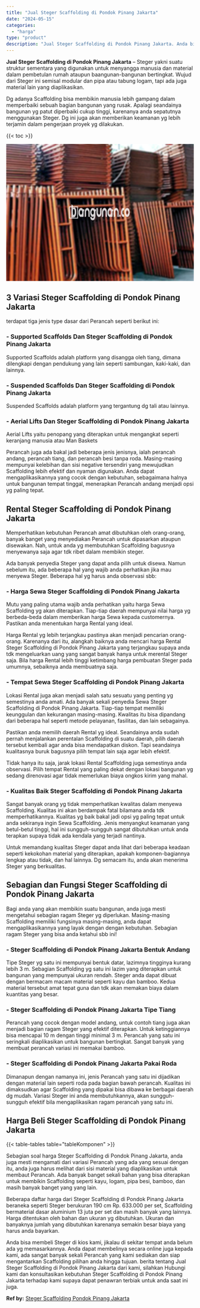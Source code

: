 ```yaml
---
title: "Jual Steger Scaffolding di Pondok Pinang Jakarta"
date: "2024-05-15"
categories: 
  - "harga"
type: "product"
description: "Jual Steger Scaffolding di Pondok Pinang Jakarta. Anda bisa membeli Steger di kios kami, jikalau di sekitar tempat anda belum ada yg memasarkannya. Anda dapa..."
---
```


**Jual Steger Scaffolding di Pondok Pinang Jakarta** – Steger yakni suatu struktur sementara yang digunakan untuk menyangga manusia dan material dalam pembetulan rumah ataupun baangunan-bangunan bertingkat. Wujud dari Steger ini semisal modular dan pipa atau tabung logam, tapi ada juga material lain yang diaplikasikan.

Dg adanya Scaffolding bisa membikin manusia lebih gampang dalam memperbaiki sebuah bagian bangunan yang rusak. Apalagi seandainya bangunan yg patut diperbaiki cukup tinggi, karenanya anda sepatutnya menggunakan Steger. Dg ini juga akan memberikan keamanan yg lebih terjamin dalam pengerjaan proyek yg dilakukan.

{{< toc >}}

![Jual Steger Scaffolding di Pondok Pinang Jakarta](/images/sewa-scaffolding-steger-12.png)

## 3 Variasi Steger Scaffolding di Pondok Pinang Jakarta

terdapat tiga jenis type dasar dari Perancah seperti berikut ini:

### \- Supported Scaffolds Dan Steger Scaffolding di Pondok Pinang Jakarta

Supported Scaffolds adalah platform yang disangga oleh tiang, dimana dilengkapi dengan pendukung yang lain seperti sambungan, kaki-kaki, dan lainnya.

### \- Suspended Scaffolds Dan Steger Scaffolding di Pondok Pinang Jakarta

Suspended Scaffolds adalah platform yang tergantung dg tali atau lainnya.

### \- Aerial Lifts Dan Steger Scaffolding di Pondok Pinang Jakarta

Aerial Lifts yaitu penopang yang diterapkan untuk mengangkat seperti keranjang manusia atau Man Baskets

Perancah juga ada bakal jadi beberapa jenis jenisnya, ialah perancah andang, perancah tiang, dan perancah besi tanpa roda. Masing-masing mempunyai kelebihan dan sisi negative tersendiri yang mewujudkan Scaffolding lebih efektif dan nyaman digunakan. Anda dapat mengaplikasikannya yang cocok dengan kebutuhan, sebagaimana halnya untuk bangunan tempat tinggal, menerapkan Perancah andang menjadi opsi yg paling tepat.

## Rental Steger Scaffolding di Pondok Pinang Jakarta

Memperhatikan kebutuhan Perancah amat dibutuhkan oleh orang-orang, banyak banget yang menyediakan Perancah untuk dipasarkan ataupun disewakan. Nah, untuk anda yg membutuhkan Scaffolding bagusnya menyewanya saja agar tdk ribet dalam membikin steger.

Ada banyak penyedia Steger yang dapat anda pilih untuk disewa. Namun sebelum itu, ada beberapa hal yang wajib anda perhatikan jika mau menyewa Steger. Beberapa hal yg harus anda observasi sbb:

### \- Harga Sewa Steger Scaffolding di Pondok Pinang Jakarta

Mutu yang paling utama wajib anda perhatikan yaitu harga Sewa Scaffolding yg akan diterapkan. Tiap-tiap daerah mempunyai nilai harga yg berbeda-beda dalam memberikan harga Sewa kepada customernya. Pastikan anda menentukan harga Rental yang ideal.

Harga Rental yg lebih terjangkau pastinya akan menjadi pencarian orang-orang. Karenanya dari itu, alangkah baiknya anda mencari harga Rental Steger Scaffolding di Pondok Pinang Jakarta yang terjangkau supaya anda tdk mengeluarkan uang yang sangat banyak hanya untuk merental Steger saja. Bila harga Rental lebih tinggi ketimbang harga pembuatan Steger pada umumnya, sebaiknya anda membuatnya saja.

### \- Tempat Sewa Steger Scaffolding di Pondok Pinang Jakarta

Lokasi Rental juga akan menjadi salah satu sesuatu yang penting yg semestinya anda amati. Ada banyak sekali penyedia Sewa Steger Scaffolding di Pondok Pinang Jakarta. Tiap-tiap tempat memiliki keunggulan dan kekurangan masing-masing. Kwalitas itu bisa dipandang dari beberapa hal seperti metode pelayanan, fasilitas, dan lain sebagainya.

Pastikan anda memilih daerah Rental yg ideal. Seandainya anda sudah pernah menjalankan perentalan Scaffolding di suatu daerah, pilih daerah tersebut kembali agar anda bisa mendapatkan diskon. Tapi seandainya kualitasnya buruk bagusnya pilih tempat lain saja agar lebih efektif.

Tidak hanya itu saja, jarak lokasi Rental Scaffolding juga semestinya anda observasi. Pilih tempat Rental yang paling dekat dengan lokasi bangunan yg sedang direnovasi agar tidak memerlukan biaya ongkos kirim yang mahal.

### \- Kualitas Baik Steger Scaffolding di Pondok Pinang Jakarta

Sangat banyak orang yg tidak memperhatikan kwalitas dalam menyewa Scaffolding. Kualitas ini akan berdampak fatal bilamana anda tdk memperhatikannya. Kualitas yg baik bakal jadi opsi yg paling tepat untuk anda sekiranya ingin Sewa Scaffolding. Jenis menyangkut keamanan yang betul-betul tinggi, hal ini sungguh-sungguh sangat dibutuhkan untuk anda terapkan supaya tidak ada kendala yang terjadi nantinya.

Untuk memandang kualitas Steger dapat anda lihat dari beberapa keadaan seperti kekokohan material yang diterapkan, apakah komponen-bagiannya lengkap atau tidak, dan hal lainnya. Dg semacam itu, anda akan menerima Steger yang berkualitas.

## Sebagian dan Fungsi Steger Scaffolding di Pondok Pinang Jakarta

Bagi anda yang akan membikin suatu bangunan, anda juga mesti mengetahui sebagian ragam Steger yg diperlukan. Masing-masing Scaffolding memiliki fungsinya masing-masing, anda dapat mengaplikasikannya yang layak dengan dengan kebutuhan. Sebagian ragam Steger yang bisa anda ketahui sbb ini!

### \- Steger Scaffolding di Pondok Pinang Jakarta Bentuk Andang

Tipe Steger yg satu ini mempunyai bentuk datar, lazimnya tingginya kurang lebih 3 m. Sebagian Scaffolding yg satu ini lazim yang diterapkan untuk bangunan yang mempunyai ukuran rendah. Steger anda dapat dibuat dengan bermacam macam material seperti kayu dan bamboo. Kedua material tersebut amat tepat guna dan tdk akan memakan biaya dalam kuantitas yang besar.

### \- Steger Scaffolding di Pondok Pinang Jakarta Tipe Tiang

Perancah yang cocok dengan model andang, untuk contoh tiang juga akan menjadi bagian ragam Steger yang efektif diterapkan. Untuk ketinggiannya bisa mencapai 10 m dengan tinggi minimal 3 m. Perancah yang satu ini seringkali diaplikasikan untuk bangunan bertingkat. Sangat banyak yang membuat perancah variasi ini memakai bamboo.

### \- Steger Scaffolding di Pondok Pinang Jakarta Pakai Roda

Dimanapun dengan namanya ini, jenis Perancah yang satu ini dijadikan dengan material lain seperti roda pada bagian bawah perancah. Kualitas ini dimaksudkan agar Scaffolding yang dipakai bisa dibawa ke berbagai daerah dg mudah. Variasi Steger ini anda membutuhkannya, akan sungguh-sungguh efektif bila mengaplikasikan ragam perancah yang satu ini.

## Harga Beli Steger Scaffolding di Pondok Pinang Jakarta

{{< table-tables table="tableKomponen" >}}

Sebagian soal harga Steger Scaffolding di Pondok Pinang Jakarta, anda juga mesti mengamati dari variasi Perancah yang ada yang sesuai dengan itu, anda juga harus melihat dari sisi material yang diaplikasikan untuk membaut Perancah. Ada banyak banget sekali bahan yang bisa diterapkan untuk membikin Scaffolding seperti kayu, logam, pipa besi, bamboo, dan masih banyak banget yang yang lain.

Beberapa daftar harga dari Steger Scaffolding di Pondok Pinang Jakarta beraneka seperti Steger berukuran 190 cm Rp. 633.000 per set, Scaffolding bermaterial dasar aluminium 13 juta per set dan masih banyak yang lainnya. Harga ditentukan oleh bahan dan ukuran yg dibutuhkan. Ukuran dan banyaknya jumlah yang dibutuhkan karenanya semakin besar biaya yang harus anda bayarkan.

Anda bisa membeli Steger di kios kami, jikalau di sekitar tempat anda belum ada yg memasarkannya. Anda dapat membelinya secara online juga kepada kami, ada sangat banyak sekali Perancah yang kami sediakan dan siap mengantarkan Scaffolding pilihan anda hingga tujuan. berita tentang Jual Steger Scaffolding di Pondok Pinang Jakarta dari kami, silahkan Hubungi kami dan konsultasikan kebutuhan Steger Scaffolding di Pondok Pinang Jakarta terhadap kami supaya dapat penawran terbiak untuk anda saat ini juga.

**Ref by:** [Steger Scaffolding Pondok Pinang Jakarta](https://id.wikipedia.org/wiki/Steger)
